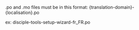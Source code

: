 .po and .mo files must be in this format:
{translation-domain}-{localisation}.po

ex:
disciple-tools-setup-wizard-fr_FR.po
